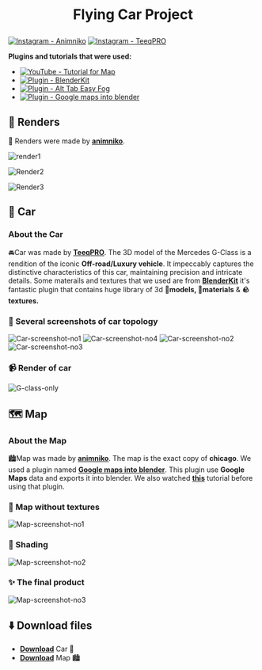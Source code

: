 # <p align="center">Flying Car Project</p>

[![Instagram - Animniko](https://img.shields.io/static/v1?label=Instagram&message=AnimNiko&color=ff69b4&logo=github)](https://www.instagram.com/animniko/)
[![Instagram - TeeqPRO](https://img.shields.io/static/v1?label=Instagram&message=TeeqPRO&color=blueviolet&logo=github)](https://www.instagram.com/teeqpro/)

**Plugins and tutorials that were used:**
-  [![YouTube - Tutorial for Map](https://img.shields.io/static/v1?label=YouTube&message=Tutorial+for+Map&color=red&logo=github)](https://www.youtube.com/watch?v=JC9IYCF-IAE)
-  [![Plugin - BlenderKit](https://img.shields.io/static/v1?label=Plugin&message=BlenderKit&color=green&logo=github)](https://www.blenderkit.com/get-blenderkit/)
-  [![Plugin - Alt Tab Easy Fog](https://img.shields.io/static/v1?label=Plugin&message=Alt+Tab+Easy+Fog&color=yellow&logo=github)](https://blendermarket.com/products/alt-tab-easy-fog)
-  [![Plugin - Google maps into blender](https://img.shields.io/static/v1?label=Plugin&message=Google+maps+into+blender&color=cyan&logo=github)](https://prochitecture.gumroad.com/l/blender-osm?layout=profile)

## 🎥 Renders

🎥 Renders were made by [**animniko**](https://www.instagram.com/animniko/).

![render1](https://github.com/N1KO7839/Flying-car-project/blob/main/Renders/render1.jpg)

![Render2](https://github.com/N1KO7839/Flying-car-project/blob/main/Renders/Render2.jpg)

![Render3](https://github.com/N1KO7839/Flying-car-project/blob/main/Renders/Render3.jpg)

## 🚗 Car

### About the Car

🚘Car was made by [**TeeqPRO**](https://www.instagram.com/teeqpro/). The 3D model of the Mercedes G-Class is a rendition of the iconic **Off-road/Luxury vehicle**. It impeccably captures the distinctive characteristics of this car, maintaining precision and intricate details. Some materails and textures that we used are from [**BlenderKit**](https://www.blenderkit.com/get-blenderkit/) it's fantastic plugin that contains huge library of 3d **🔨models, 🧶materials** & **🪨textures.**

### 📸 Several screenshots of car topology

![Car-screenshot-no1](https://github.com/N1KO7839/Flying-car-project/blob/main/Screenshots/Car-screenshot-no1.png)
![Car-screenshot-no4](https://github.com/N1KO7839/Flying-car-project/blob/main/Screenshots/Car-screenshot-no4.png)
![Car-screenshot-no2](https://github.com/N1KO7839/Flying-car-project/blob/main/Screenshots/Car-screenshot-no2.png)
![Car-screenshot-no3](https://github.com/N1KO7839/Flying-car-project/blob/main/Screenshots/Car-screenshot-no3.png)

### 📹 Render of car

![G-class-only](https://github.com/N1KO7839/Flying-car-project/assets/140983640/ea5546fe-6814-4f69-ba99-22f0f43bec78)

## 🗺️ Map

### About the Map

🏙️Map was made by [**animniko**](https://www.instagram.com/animniko/). The map is the exact copy of **chicago**. We used a plugin named [**Google maps into blender**](https://prochitecture.gumroad.com/l/blender-osm?layout=profile). This plugin use **Google Maps** data and exports it into blender. We also watched [**this**](https://www.youtube.com/watch?v=JC9IYCF-IAE) tutorial before using that plugin.

### 🌇 Map without textures 

![Map-screenshot-no1](https://github.com/N1KO7839/Flying-car-project/blob/main/Screenshots/without_textures.png)

### 🔧 Shading 

![Map-screenshot-no2](https://github.com/N1KO7839/Flying-car-project/blob/main/Screenshots/shading.png)

### ✨ The final product

![Map-screenshot-no3](https://github.com/N1KO7839/Flying-car-project/blob/main/Screenshots/with_textures.png)

## ⬇️ Download files

- [**Download**](https://mega.nz/file/EzEXGbYA#IlNu3mpsCzd9ecb1T3MtCQFIuv1EO34EsSaLBcRnJEg) Car 🚗
- [**Download**](https://mega.nz/file/gylTFSBb#tosYZsMoezxVL6pDvMotZGJNobC1bFr2dfs8TsFJ8C8) Map 🏙️
